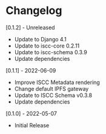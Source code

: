 # Changelog

[0.1.2] - Unreleased
- Update to Django 4.1
- Update to iscc-core 0.2.11
- Update to iscc-schema 0.3.9
- Update dependencies

[0.1.1] - 2022-06-09
- Improve ISCC Metadata rendering
- Change default IPFS gateway
- Update to ISCC Schema v0.3.8
- Update dependencies

[0.1.0] - 2022-05-07
- Initial Release
